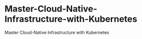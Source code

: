 # Master-Cloud-Native-Infrastructure-with-Kubernetes
Master Cloud-Native Infrastructure with Kubernetes 
